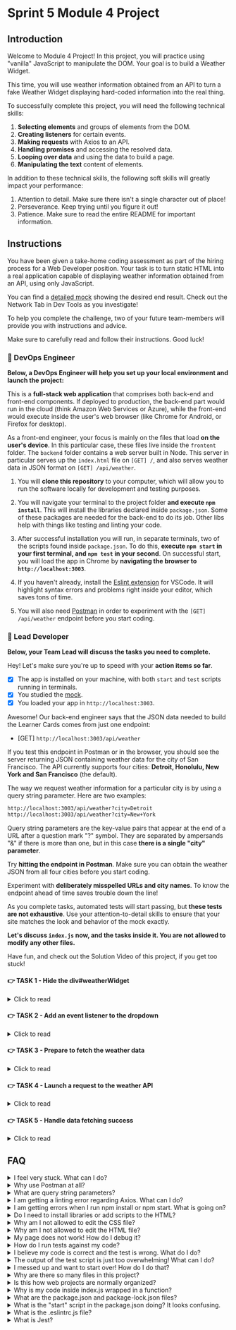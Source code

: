 # Sprint 5 Module 4 Project

## Introduction

Welcome to Module 4 Project! In this project, you will practice using "vanilla" JavaScript to manipulate the DOM. Your goal is to build a Weather Widget.

This time, you will use weather information obtained from an API to turn a fake Weather Widget displaying hard-coded information into the real thing.

To successfully complete this project, you will need the following technical skills:

1. **Selecting elements** and groups of elements from the DOM.
1. **Creating listeners** for certain events.
1. **Making requests** with Axios to an API.
1. **Handling promises** and accessing the resolved data.
1. **Looping over data** and using the data to build a page.
1. **Manipulating the text** content of elements.

In addition to these technical skills, the following soft skills will greatly impact your performance:

1. Attention to detail. Make sure there isn't a single character out of place!
1. Perseverance. Keep trying until you figure it out!
1. Patience. Make sure to read the entire README for important information.

## Instructions

You have been given a take-home coding assessment as part of the hiring process for a Web Developer position. Your task is to turn static HTML into a real application capable of displaying weather information obtained from an API, using only JavaScript.

You can find a [detailed mock](https://w-s5m4-project.herokuapp.com/) showing the desired end result. Check out the Network Tab in Dev Tools as you investigate!

To help you complete the challenge, two of your future team-members will provide you with instructions and advice.

Make sure to carefully read and follow their instructions. Good luck!

### 💾 DevOps Engineer

**Below, a DevOps Engineer will help you set up your local environment and launch the project:**

This is a **full-stack web application** that comprises both back-end and front-end components. If deployed to production, the back-end part would run in the cloud (think Amazon Web Services or Azure), while the front-end would execute inside the user's web browser (like Chrome for Android, or Firefox for desktop).

As a front-end engineer, your focus is mainly on the files that load **on the user's device**. In this particular case, these files live inside the `frontent` folder. The `backend` folder contains a web server built in Node. This server in particular serves up the `index.html` file on `[GET] /`, and also serves weather data in JSON format on `[GET] /api/weather`.

1. You will **clone this repository** to your computer, which will allow you to run the software locally for development and testing purposes.

1. You will navigate your terminal to the project folder **and execute `npm install`**. This will install the libraries declared inside `package.json`. Some of these packages are needed for the back-end to do its job. Other libs help with things like testing and linting your code.

1. After successful installation you will run, in separate terminals, two of the scripts found inside `package.json`. To do this, **execute `npm start` in your first terminal, and `npm test` in your second**. On successful start, you will load the app in Chrome by **navigating the browser to `http://localhost:3003`**.

1. If you haven't already, install the [Eslint extension](https://marketplace.visualstudio.com/items?itemName=dbaeumer.vscode-eslint) for VSCode. It will highlight syntax errors and problems right inside your editor, which saves tons of time.

1. You will also need [Postman](https://www.postman.com/downloads/) in order to experiment with the `[GET] /api/weather` endpoint before you start coding.

### 🥷 Lead Developer

**Below, your Team Lead will discuss the tasks you need to complete.**

Hey! Let's make sure you're up to speed with your **action items so far**.

- [x] The app is installed on your machine, with both `start` and `test` scripts running in terminals.
- [x] You studied the [mock](https://w-s5m4-project.herokuapp.com/).
- [x] You loaded your app in `http://localhost:3003`.

Awesome! Our back-end engineer says that the JSON data needed to build the Learner Cards comes from just one endpoint:

- [GET] `http://localhost:3003/api/weather`

If you test this endpoint in Postman or in the browser, you should see the server returning JSON containing weather data for the city of San Francisco. The API currently supports four cities: **Detroit, Honolulu, New York and San Francisco** (the default).

The way we request weather information for a particular city is by using a query string parameter. Here are two examples:

```txt
http://localhost:3003/api/weather?city=Detroit
http://localhost:3003/api/weather?city=New+York
```

Query string parameters are the key-value pairs that appear at the end of a URL after a question mark "?" symbol. They are separated by ampersands "&" if there is more than one, but in this case **there is a single "city" parameter**.

Try **hitting the endpoint in Postman**. Make sure you can obtain the weather JSON from all four cities before you start coding.

Experiment with **deliberately misspelled URLs and city names**. To know the endpoint ahead of time saves trouble down the line!

As you complete tasks, automated tests will start passing, but **these tests are not exhaustive**. Use your attention-to-detail skills to ensure that your site matches the look and behavior of the mock exactly.

**Let's discuss `index.js` now, and the tasks inside it. You are not allowed to modify any other files.**

Have fun, and check out the Solution Video of this project, if you get too stuck!

#### 👉 TASK 1 - Hide the div#weatherWidget

<details>
  <summary>Click to read</summary>

  ---

This element should not render at all until a city is requested. Use an inline style to set a display to "none".

❗ In a future task, you will make it so that on successful weather data retrieval the display reverts to "block".

  ---

</details>

#### 👉 TASK 2 - Add an event listener to the dropdown

<details>
  <summary>Click to read</summary>

  ---

1. Research **what type** of event fires when a user selects an option using the dropdown.

1. Add an **event listener** to the dropdown that listens for this event involved in selecting a city, and log something to the console.

1. Research how to use JavaScript within the listener to find out **which city was selected**, and log its name to the console.

❗ It's possible more than one type of event could be used. Research pros and cons of each.

  ---

</details>

#### 👉 TASK 3 - Prepare to fetch the weather data

<details>
  <summary>Click to read</summary>

  ---

Because fetching operations can take anywhere from milliseconds to several seconds to complete, it's customary to perform some DOM surgery just prior to launching the API request.

Always working inside your event listener:

1. Disable the dropdown after researching how. **We don't want users making a new selection** until the weather data for the selected location arrives!

1. Inject text content into p.info that reads `Fetching weather data...`. This acts as **a spinner of sorts**. Always remember: research shows users don't mind waiting a bit, *as long as they're properly informed and entertained* by spinners, "wait" messages and animations.

❗ These little things don't sound very interesting, but are in fact important for a good user experience. Most users on the planet leverage slow networks and slow hardware.

  ---

</details>

#### 👉 TASK 4 - Launch a request to the weather API

<details>
  <summary>Click to read</summary>

  ---

1. **Form a proper URL** using your JavaScript skills, and then use Axios to initiate a GET request to the URL. Make sure to request weather for the correct city!

1. Use Axios to make a GET request to the API.

1. Handle promise rejection by logging the `error.message` to the console or by setting a [break point](https://developer.mozilla.org/en-US/docs/Web/JavaScript/Reference/Statements/debugger) in the code.

❗ You can test your error logging code by deliberately mistyping the URL to [get a 404 "Not Found" error](./images/error-console.png).

❗ You can also see failures in Dev Tool's [Network tab](./images/error-networktab.png). In this example the server returns JSON data containing an error message.

❗ We will handle success in the next task.

  ---

</details>

#### 👉 TASK 5 - Handle data fetching success

<details>
  <summary>Click to read</summary>

  ---

Now that the data is available, some house-keeping operations are needed, before we start working with the weather data:

1. Empty out the text content of **p.info**.

1. Re-enable the **dropdown**.

1. Modify the inline style on the **div#weatherWidget** to make the element visible again.

Finally, the main course! Use the data from the API to inject into the DOM the correct information, replacing the "placeholder" information in the HTML.

A somewhat sad (or fun!) fact of life is that the raw JSON **rarely can be used in the DOM unchanged**: more often than not transformations of all sorts are needed in between the fetching and the DOM updates.

For example, the `weather_description` needs to be **translated into the proper emoji**, by using a mapping object found inside `index.js`:

```js
let descriptions = [
  ["Sunny", "☀️"],
  ["Cloudy", "☁️"],
  ["Rainy", "🌧️"],
  ["Thunderstorm", "⛈️"],
  ["Snowy", "❄️"],
  ["Partly Cloudy", "⛅️"],
]
```

Use your JavaScript powers to extract the proper emoji for a given `weather_description`.

Another complication is that the dates are in the `yyyy-mm-dd` format. JavaScript can be used to figure out which day of the week a given date corresponds to. But since time-related code can be particularly tricky, it's OK to ask ChatGPT for a little bit of help here, as long as you study the code it produces to the point where you can re-write it yourself.

❗ Match the mock exactly! If, as an example, an element should contain the text "Thursday", then the text "thurday" is incorrect. Be very detailed-oriented.

  ---

</details>

## FAQ

<details>
  <summary>I feel very stuck. What can I do?</summary>

Check out the Solution Video for this project in your learning platform. In it, an industry expert will walk you through their thinking in detail while they solve the tasks. The Solution Videos are highly recommended even if you are not stuck: you will learn lots of tricks.

</details>

<details>
  <summary>Why use Postman at all?</summary>

Understanding the behavior of real-world APIs is crucial when working with Axios code. Before diving into coding, it's highly beneficial to familiarize yourself with the endpoints. Postman enables you to efficiently conduct manual tests. It provides a comfortable interface to quickly observe the success or failure of requests, making it an invaluable tool in API development.

</details>

<details>
  <summary>What are query string parameters?</summary>

They are a mechanism for the client to send **non-sensitive data** (never credit card numbers, passwords, etc) to a server, which can read it and do something with it. For example, this is how the search term travels to Google when we make a search. For more information, give ChatGPT the following prompt: "How would you explain query string parameters to an audience of new web developers?"

</details>

<details>
  <summary>I am getting a linting error regarding Axios. What can I do?</summary>

Axios is loaded on the window object by another script in the HTML, and Eslint doesn't know this and considers it a variable that we are trying to use without having declared it first. If you need to disable Eslint for a particular line, add this comment **at the end of the line**:

```js
// eslint-disable-line
```

</details>

<details>
  <summary>I am getting errors when I run npm install or npm start. What is going on?</summary>

This project requires Node correctly installed on your computer in order to work. Your learning materials should have covered installation of Node. Sometimes Node can be installed but mis-configured. You can try executing `npm run fixit` (check `package.json` to see what this does), but if Node errors are recurrent, it indicates something is wrong with your machine or configuration, in which case you should request assistance from Staff.

</details>

<details>
  <summary>Do I need to install libraries or add scripts to the HTML?</summary>

No. Everything you need should be installed already, including Axios.

</details>

<details>
  <summary>Why am I not allowed to edit the CSS file?</summary>

The CSS is the domain of a different team, and in this particular project we're not supposed to touch it. Do not use inline styles to get around this limitation! It will only make the CSS team angry. And believe us, you want CSS specialists happy because they can write CSS twenty times faster than you.

</details>

<details>
  <summary>Why am I not allowed to edit the HTML file?</summary>

This particular part of the product is a Single Page Application, so the HTML is mostly empty and the page is generated automatically using JavaScript and raw data. We would not want to manually edit HTML files in a website that changed all the time! It would be untenable.

</details>

<details>
  <summary>My page does not work! How do I debug it?</summary>

Save your changes, and reload the site in Chrome. If you have a syntax problem in your code, the app will print error messages in the Console. Focus on the first message. Place console logs right before the crash site (errors usually inform of the line number where the problem is originating) and see if your variables contain the data you think they do. If there are no errors but the page is not doing what it's supposed to, the debugging technique is similar: put console logs to ensure that the code you are working on is actually executing, and to check that all variables in the area hold the correct data.

</details>

<details>
  <summary>How do I run tests against my code?</summary>

Execute `npm test` in your terminal. If a particular test is giving grief, don't jump straight into the editor to try and fix it by poking around. Go to Chrome instead, and make sure you can **replicate the problem there**. A problem we can reliably replicate is a problem mostly fixed.

</details>

<details>
  <summary>I believe my code is correct and the test is wrong. What do I do?</summary>

On occasion the test runner will get stuck. Use CTRL-C to kill the tests, and then `npm test` to launch them again. Try to reproduce the problem the test is complaining about by interacting with the site in Chrome, and do not code "to make the test happy". Code so that **your app does exactly what the mock does**. The tests are there for confirmation. Although it's possible that a particular test be flawed, statistically it's more likely that the bug is in your own code. Check all your texts to make sure they match the mock exactly! If the problem persists, please request assistance from Staff.

</details>

<details>
  <summary>The output of the test script is just too overwhelming! What can I do?</summary>

If you need to disable all tests except the one you are focusing on, edit the `mvp.test.js` file and, as an example, change `test('👉 focus on this', () => { etc })` to be `test.only('👉 focus on this', () => { etc })`. (Note the "only".)

</details>

<details>
  <summary>I messed up and want to start over! How do I do that?</summary>

**Do NOT delete your repository from GitHub!** Instead, commit *frequently* as you work. Make a commit whenever you achieve *anything* and the app isn't crashing in Chrome. This in practice creates restore points you can use should you wreak havoc with your app. If you find yourself in a mess, use `git reset --hard` to simply discard all changes to your code since your last commit. If you are dead-set on restarting the challenge from scratch, you can do this with Git as well, but it is advised that you request assistance from Staff.

</details>

<details>
  <summary>Why are there so many files in this project?</summary>

Although a small, "old-fashioned" website might be made of just HTML, CSS and JS files, these days we mostly manage projects with Node and its package manager, NPM. Node apps typically have a `package.json` file and several other configuration files placed at the root of the project. This project also includes automated tests and a web server, which adds a little bit of extra complexity and files.

</details>

<details>
  <summary>Is this how web projects are normally organized?</summary>

Web projects can be organized in a million ways, there aren't many standards. Some developers like the freedom, while others prefer to use opinionated frameworks, which can do a lot of magic but prescribe that folders and files be structured and named just so.

</details>

<details>
  <summary>Why is my code inside index.js wrapped in a function?</summary>

This way we can easily import your code as a single function in the `mvp.test.js` test suite. The export syntax is at the bottom of `index.js`.

</details>

<details>
  <summary>What are the package.json and package-lock.json files?</summary>

The `package.json` file contains meta-information about the project like its version number, scripts that the developer can execute, and a list of the dependencies that are downloaded when you execute `npm install`. There can be some wiggle room to allow newer versions of the dependencies to be installed, so the `package-lock.json` file, when present, makes sure the exact same versions of everything are used every time the project is installed from scratch.

</details>

<details>
  <summary>What is the "start" script in the package.json doing? It looks confusing.</summary>

Give ChatGPT the following input for a detailed breakdown:

```txt
Hello, I'm looking at a JavaScript project on GitHub, and inside the package.json file I am seeing the following "script":

"start": "fkill :3003 -s && node ./backend/server.js"

Can you explain in detail, but with simple terms, to an audience of inexperienced web developers, what the "start" script is doing?
```

</details>

<details>
  <summary>What is the .eslintrc.js file?</summary>

This file works in combination with the Eslint extension for VSCode to highlight syntax errors and problems in your code. By editing this file you can customize your linting rules.

</details>

<details>
  <summary>What is Jest?</summary>

Jest is a framework that allows you to write tests and execute them, to alert you very quickly of problems with the code. Jest can do in seconds what an entire Quality Assurance team would take hours or even days. In the context of the Sprint Challenge, Jest is used to check your code against specification and give you a grade (% of tests passing).

</details>
